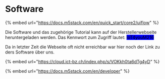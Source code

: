 # Software

{% embed url="https://docs.m5stack.com/en/quick_start/core2/uiflow" %}

Die Software und das zugehörige Tutorial kann auf der Herstellerwebseite heruntergeladen werden. Das Kennwort zum Zugriff lautet: <mark style="background-color:blue;">IoT4youM216</mark>



Da in letzter Zeit die Webseite oft nicht erreichbar war hier noch der Link zu ders Software über uns.

{% embed url="https://cloud.ict-bz.ch/index.php/s/VOKkh0ta6dTg4yD" %}

{% embed url="https://docs.m5stack.com/en/developer" %}
